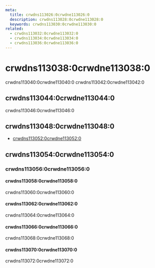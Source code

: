 ```yaml
---
meta:
  title: crwdns113026:0crwdne113026:0
  description: crwdns113028:0crwdne113028:0
  keywords: crwdns113030:0crwdne113030:0
related:
  - crwdns113032:0crwdne113032:0
  - crwdns113034:0crwdne113034:0
  - crwdns113036:0crwdne113036:0
---
```


# crwdns113038:0crwdne113038:0

crwdns113040:0crwdne113040:0 crwdns113042:0crwdne113042:0

<entry-ad />

## crwdns113044:0crwdne113044:0

crwdns113046:0crwdne113046:0

<example file="v-simple-table/usage" />

## crwdns113048:0crwdne113048:0

- [crwdns113052:0crwdne113052:0](crwdns113050:0crwdne113050:0)

## crwdns113054:0crwdne113054:0

### crwdns113056:0crwdne113056:0

#### crwdns113058:0crwdne113058:0

crwdns113060:0crwdne113060:0

<example file="v-simple-table/prop-dark" />

#### crwdns113062:0crwdne113062:0

crwdns113064:0crwdne113064:0

<example file="v-simple-table/prop-dense" />

#### crwdns113066:0crwdne113066:0

crwdns113068:0crwdne113068:0

<example file="v-simple-table/prop-fixed-header" />

#### crwdns113070:0crwdne113070:0

crwdns113072:0crwdne113072:0

<example file="v-simple-table/prop-height" />

<backmatter />
